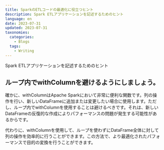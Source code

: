 ```yaml
---
title: SparkのETLコードの最適化に役立つヒント 
description: Spark ETLアプリケーションを記述するためのヒント
language: en
date: 2023-07-31
updated: 2023-07-31
taxonomies:
  categories:
    - Blogs
  tags:
    - Writing
---
```


Spark ETLアプリケーションを記述するためのヒント
<!-- more -->

## ループ内でwithColumnを避けるようにしましょう。
確かに、withColumnはApache Sparkにおいて非常に便利な関数です。列の操作を行い、新しいDataFrameに追加または変更したい場合に使用します。ただし、ループ内でwithColumnを使用することは避けるべきです。それは、新しいDataFrameの反復的な作成によりパフォーマンスの問題が発生する可能性があるからです。

代わりに、withColumnを使用して、ループを使わずにDataFrame全体に対して列の操作を効率的に行うことができます。この方法で、より最適化されたパフォーマンスで目的の変換を行うことができます。



